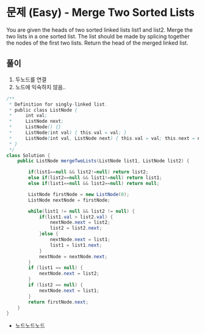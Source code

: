 # 문제 (Easy) - Merge Two Sorted Lists

You are given the heads of two sorted linked lists list1 and list2.
Merge the two lists in a one sorted list. The list should be made by splicing together the nodes of the first two lists.
Return the head of the merged linked list.


## 풀이
1. 두노드를 연결 
2. 노드에 익숙하지 않음..

```java
/**
 * Definition for singly-linked list.
 * public class ListNode {
 *     int val;
 *     ListNode next;
 *     ListNode() {}
 *     ListNode(int val) { this.val = val; }
 *     ListNode(int val, ListNode next) { this.val = val; this.next = next; }
 * }
 */
class Solution {
    public ListNode mergeTwoLists(ListNode list1, ListNode list2) {

        if(list1==null && list2!=null) return list2;
        else if(list2==null && list1!=null) return list1;
        else if(list1==null && list2==null) return null;

        ListNode firstNode = new ListNode(0);
        ListNode nextNode = firstNode;

        while(list1 != null && list2 != null) {
            if(list1.val > list2.val) {
                nextNode.next = list2;
                list2 = list2.next;
            }else {
                nextNode.next = list1;
                list1 = list1.next;
            }
            nextNode = nextNode.next;
        }
        if (list1 == null) {
            nextNode.next = list2;
        }
        if (list2 == null) {
            nextNode.next = list1;
        }
        return firstNode.next;
    }
}
```

- 노드노드노드